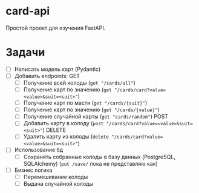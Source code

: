 # card-api
Простой проект для изучения FastAPI.

# Задачи
- [ ] Написать модель карт (Pydantic)
- [ ] Добавить endpoints:
	GET
	- [ ] Получение всей колоды (`get "/cards/all"`)
	- [ ] Получение карт по значению (`get "/cards/card?value=<value>&suit=<suit>"`)
	- [ ] Получение карт по масти (`get "/cards/{suit}"`)
	- [ ] Получение карт по значению (`get "/cards/{value}"`)
	- [ ] Получение случайной карты (`get "cards/random"`)
	POST
	- [ ] Добавить карту в колоду (`post "/cards/card?value=<value>&suit=<suit>"`)
	DELETE
	- [ ] Удалить карту из колоды (`delete "/cards/card?value=<value>&suit=<suit>"`)
- [ ] Использование бд
	- [ ] Сохранять собранные колоды в базу данных (PostgreSQL, SQLAlchemy) (`put /save/` пока не представляю как)
- [ ] Бизнес логика
	- [ ] Перемешивание колоды
	- [ ] Выдача случайной колоды
